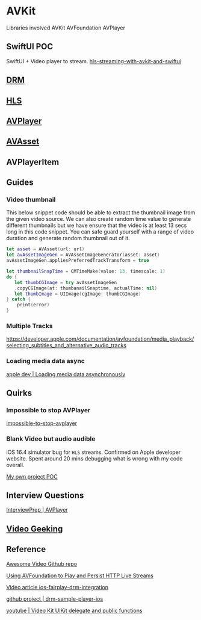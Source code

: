 # AVKit


Libraries involved
AVKit
AVFoundation
AVPlayer


## SwiftUI POC

SwiftUI + Video player to stream.
[hls-streaming-with-avkit-and-swiftui](https://www.createwithswift.com/hls-streaming-with-avkit-and-swiftui/)

## [DRM](DRM.md)

## [HLS](HLS.md)

## [AVPlayer](avPlayer.md)

## [AVAsset](avAsset.md)

## AVPlayerItem

## Guides

### Video thumbnail

This below snippet code should be able to extract the thumbnail image from the given video source. We can also create random time value to generate different thumbnails but we have ensure that the video is at least 13 secs long in this code snippet. You can safe guard yourself with a range of video duration and generate random thumbnail out of it. 

```swift
let asset = AVAsset(url: url)
let avAssetImageGen = AVAssetImageGenerator(asset: asset)
avAssetImageGen.appliesPreferredTrackTransform = true

let thumbnailSnapTime = CMTimeMake(value: 13, timescale: 1)
do { 
   let thumbCGImage = try avAssetImageGen
   .copyCGImage(at: thumbanailSnaptime, actualTime: nil)
   let thumbImage = UIImage(cgImage: thumbCGImage)
} catch {
	print(error)
}
```


### Multiple Tracks 

https://developer.apple.com/documentation/avfoundation/media_playback/selecting_subtitles_and_alternative_audio_tracks


### Loading media data async

[apple dev | Loading media data asynchronously](https://developer.apple.com/documentation/avfoundation/media_assets/loading_media_data_asynchronously)

## Quirks

### Impossible to stop AVPlayer

[impossible-to-stop-avplayer](https://stackoverflow.com/questions/32993896/impossible-to-stop-avplayer?noredirect=1&lq=1)

### Blank Video but audio audible

iOS 16.4 simulator bug for `HLS` streams. Confirmed on Apple developer website. Spent around 20 mins debugging what is wrong with my code overall.

[My own project POC](https://github.com/SensehacK/swift/tree/master/swiftUI/VideoContent)

## Interview Questions

[InterviewPrep | AVPlayer](https://interviewprep.org/avplayer-interview-questions/)


## [Video Geeking](tools/apps#Geeking)

## Reference

[Awesome Video Github repo](https://github.com/krzemienski/awesome-video/)

[Using AVFoundation to Play and Persist HTTP Live Streams](https://developer.apple.com/documentation/avfoundation/offline_playback_and_storage/using_avfoundation_to_play_and_persist_http_live_streams)

[Video article ios-fairplay-drm-integration](https://medium.com/@burak.oguz/ios-fairplay-drm-integration-with-different-use-cases-8aff3d4248dd)

[github project | drm-sample-player-ios](https://github.com/Axinom/drm-sample-player-ios)

[youtube | Video Kit UIKit delegate and public functions](https://www.youtube.com/watch?v=IVyy-VBU-Cc)
